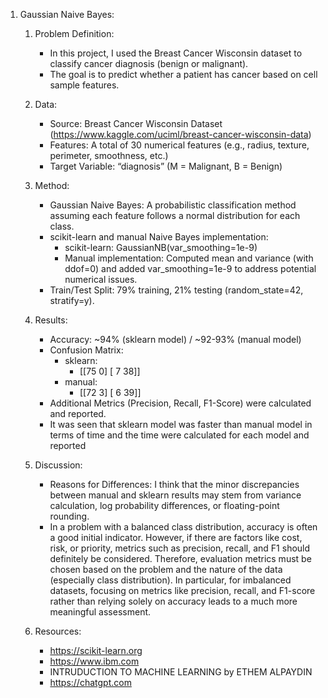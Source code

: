 1) Gaussian Naive Bayes:
   1. Problem Definition:
      - In this project, I used the Breast Cancer Wisconsin dataset to classify cancer diagnosis (benign or malignant).
      - The goal is to predict whether a patient has cancer based on cell sample features.
     
   3. Data:
      - Source: Breast Cancer Wisconsin Dataset (https://www.kaggle.com/uciml/breast-cancer-wisconsin-data)
      - Features: A total of 30 numerical features (e.g., radius, texture, perimeter, smoothness, etc.)
      - Target Variable: “diagnosis” (M = Malignant, B = Benign)
     
   4. Method:
      - Gaussian Naive Bayes: A probabilistic classification method assuming each feature follows a normal 
        distribution for each class.
      - scikit-learn and manual Naive Bayes implementation:
          - scikit-learn: GaussianNB(var_smoothing=1e-9)
          - Manual implementation: Computed mean and variance (with ddof=0) and added var_smoothing=1e-9 to address                potential numerical issues.
      - Train/Test Split: 79% training, 21% testing (random_state=42, stratify=y).
     
   5. Results:
      - Accuracy: ~94% (sklearn model) / ~92-93% (manual model)
      - Confusion Matrix:
          - sklearn:
             - [[75  0]
               [ 7 38]]
          - manual:
             - [[72  3]
               [ 6 39]]
      - Additional Metrics (Precision, Recall, F1-Score) were calculated and reported.
      - It was seen that sklearn model was faster than manual model in terms of time and the time were calculated for 
        each model and reported
     
   6. Discussion:
      - Reasons for Differences: I think that the minor discrepancies between manual and sklearn results may stem from 
        variance calculation, log probability differences, or floating-point rounding.
      - In a problem with a balanced class distribution, accuracy is often a good initial indicator. However, if there are factors like cost, risk, or priority, 
        metrics such as precision, recall, and F1 should definitely be considered. Therefore, evaluation metrics must be chosen based on the problem and the nature 
        of the data (especially class distribution). In particular, for imbalanced datasets, focusing on metrics like precision, recall, and F1-score rather than 
        relying solely on accuracy leads to a much more meaningful assessment.

   7. Resources:
      - https://scikit-learn.org
      - https://www.ibm.com
      - INTRUDUCTION TO MACHINE LEARNING by ETHEM ALPAYDIN
      - https://chatgpt.com





  



  


      


       

   

    
